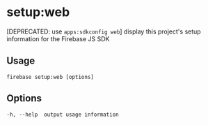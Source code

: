 # setup:web

[DEPRECATED: use `apps:sdkconfig web`] display this project's setup information for the Firebase JS SDK

## Usage
```
firebase setup:web [options]
```

## Options
```
-h, --help  output usage information
```
